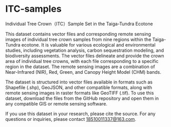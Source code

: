 # ITC-samples
Individual Tree Crown（ITC）Sample Set in the Taiga-Tundra Ecotone

This dataset contains vector files and corresponding remote sensing images of individual tree crown samples from nine regions within the Taiga-Tundra ecotone. It is valuable for various ecological and environmental studies, including vegetation analysis, carbon sequestration modeling, and biodiversity assessments. The vector files delineate and provide the crown area of individual tree crowns, with each file corresponding to a specific region in the dataset. The remote sensing images are a combination of Near-Infrared (NIR), Red, Green, and Canopy Height Model (CHM) bands.

The dataset is structured into vector files available in formats such as Shapefile (.shp), GeoJSON, and other compatible formats, along with remote sensing images in raster formats like GeoTIFF (.tif). To use this dataset, download the files from the GitHub repository and open them in any compatible GIS or remote sensing software.

If you use this dataset in your research, please cite the source. For any questions or inquiries, please contact 18510011337@163.com.
